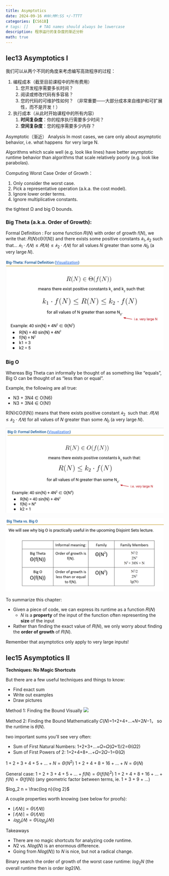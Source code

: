 ```yaml
---
title: Asymptotics
date: 2024-09-16 #HH:MM:SS +/-TTTT
categories: [CS61B]
# tags: []     # TAG names should always be lowercase
description: 程序运行的复杂度的渐近分析
math: true
---
```



## lec13 Asymptotics I

我们可以从两个不同的角度来考虑编写高效程序的过程：

1. 编程成本（截至目前课程中的所有费用）
    1. 您开发程序需要多长时间？
    2. 阅读或修改代码有多容易？
    3. 您的代码的可维护性如何？ （非常重要——大部分成本来自维护和可扩展性，而不是开发！）
2. 执行成本（从此时开始课程中的所有内容）
    1. **时间复杂度**：你的程序执行需要多少时间？
    2. **空间复杂度**：您的程序需要多少内存？


Asymptotic（渐近） Analysis
In most cases, we care only about asymptotic behavior, i.e. what happens  for very large N.

Algorithms which scale well (e.g. look like lines) have better asymptotic runtime behavior than algorithms that scale relatively poorly (e.g. look like parabolas).

Computing Worst Case Order of Growth：
1. Only consider the worst case.
2. Pick a representative operation (a.k.a. the cost model).
3. Ignore lower order terms.
4. Ignore multiplicative constants.


the tightest Ω and big O bounds.

### Big Theta (a.k.a. Order of Growth):

Formal Definition :
For some function 𝑅(𝑁) with order of growth 𝑓(𝑁), we write that:
𝑅(𝑁)∈Θ(𝑓(𝑁)) and there exists some positive constants $𝑘_1​, 𝑘_2$ such that...
$𝑘_1⋅𝑓(𝑁)≤𝑅(𝑁)≤𝑘_2⋅𝑓(𝑁)$ for all values 𝑁 greater than some $𝑁_0$ (a very large 𝑁).


![image.png](https://raw.githubusercontent.com/Cacya/images/main/image/202502210823534.png)



### Big O
Whereas Big Theta can informally be thought of as something like “equals”,
Big O can be thought of as “less than or equal”.

Example, the following are all true:
- N3 + 3N4 ∈ O(N6)
- N3 + 3N4 ∈ O(N!)

R(N)∈O(f(N)) means that there exists positive constant $𝑘_2$ ​ such that: $𝑅(𝑁)≤𝑘_2⋅𝑓(𝑁)$ for all values of 𝑁 greater than some $𝑁_0$ (a very large 𝑁).

![image 20241010001950.png](https://raw.githubusercontent.com/Cacya/images/main/image/202502281308199.png)


![image 20241010003148.png](https://raw.githubusercontent.com/Cacya/images/main/image/202502281309734.png)







To summarize this chapter:
- Given a piece of code, we can express its runtime as a function 𝑅(𝑁)
    - 𝑁 is a **property** of the input of the function often representing the **size** of the input
- Rather than finding the exact value of 𝑅(𝑁), we only worry about finding the **order of growth** of 𝑅(𝑁).

Remember that asymptotics only apply to very large inputs!


## lec15 Asymptotics II

**Techniques: No Magic Shortcuts**

But there are a few useful techniques and things to know:
- Find exact sum
- Write out examples 
- Draw pictures

Method 1: Finding the Bound Visually
![](https://cs61b-2.gitbook.io/~gitbook/image?url=https%3A%2F%2F2316889115-files.gitbook.io%2F%7E%2Ffiles%2Fv0%2Fb%2Fgitbook-x-prod.appspot.com%2Fo%2Fspaces%252FCLYj7ccqvV6l4Pt9R0w5%252Fuploads%252FbiPQHu9SrZOoYckVIM4q%252Fimage.png%3Falt%3Dmedia%26token%3D9cfb5a0c-ccca-40ec-a0b9-8a2152433e22&width=768&dpr=4&quality=100&sign=4842197&sv=1)

Method 2: Finding the Bound Mathematically
𝐶(𝑁)=1+2+4+...+𝑁=2𝑁−1， so the runtime is 𝜃(𝑁).


two important sums you'll see very often:
- Sum of First Natural Numbers: 1+2+3+...+𝑄=𝑄(𝑄+1)/2=Θ(𝑄​2​​)
- Sum of First Powers of 2: 1+2+4+8+...+𝑄=2𝑄−1=Θ(𝑄)


$1 + 2 + 3 + 4 + 5 + ... + N = Θ(N^2)$
$1 + 2 + 4 + 8 + 16 + ... + N = Θ(N)$

General case:
$1 + 2 + 3 + 4 + 5 + ... + f(N) = Θ(f(N)^2)$
$1 + 2 + 4 + 8 + 16 + ... + f(N) = Θ(f(N))$ (any geometric factor between terms, ie. 1 + 3 + 9 + ...)


$log_2 n = \frac{log n}{log 2}$


A couple properties worth knowing (see below for proofs):

- $⌊𝑓(𝑁)⌋=Θ(𝑓(𝑁))$
- $⌈𝑓(𝑁)⌉=Θ(𝑓(𝑁))$
- $𝑙𝑜𝑔_𝑝(𝑁)=Θ(𝑙𝑜𝑔_𝑞(𝑁))$


Takeaways 
- There are no magic shortcuts for analyzing code runtime.
- 𝑁2 vs. 𝑁𝑙𝑜𝑔(𝑁) is an enormous difference.
- Going from 𝑁𝑙𝑜𝑔(𝑁)) to 𝑁 is nice, but not a radical change.

Binary search
the order of growth of the worst case runtime: $log_2N$
(the overall runtime then is order 𝑙𝑜𝑔2(𝑁).



